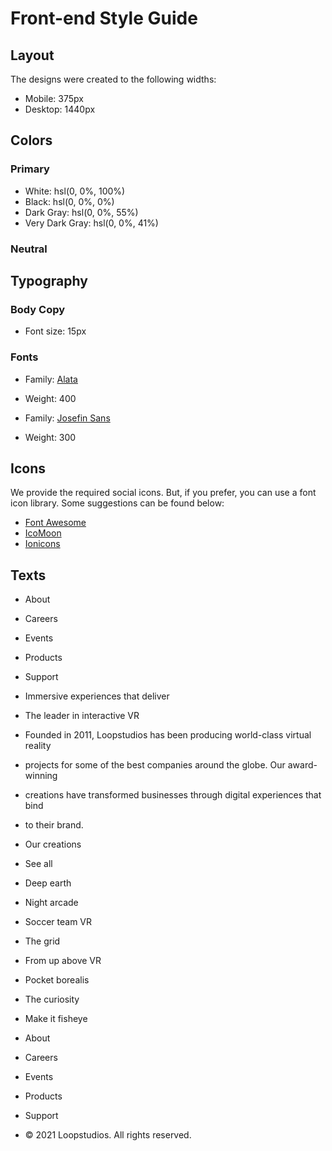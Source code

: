 # Front-end Style Guide

## Layout

The designs were created to the following widths:

- Mobile: 375px
- Desktop: 1440px

## Colors

### Primary

- White: hsl(0, 0%, 100%)
- Black: hsl(0, 0%, 0%)
- Dark Gray: hsl(0, 0%, 55%)
- Very Dark Gray: hsl(0, 0%, 41%)

### Neutral

## Typography

### Body Copy

- Font size: 15px

### Fonts

- Family: [Alata](https://fonts.google.com/specimen/Alata)
- Weight: 400

- Family: [Josefin Sans](https://fonts.google.com/specimen/Josefin+Sans)
- Weight: 300

## Icons

We provide the required social icons. But, if you prefer, you can use a font icon library. Some suggestions can be found below:

- [Font Awesome](https://fontawesome.com)
- [IcoMoon](https://icomoon.io)
- [Ionicons](https://ionicons.com)

## Texts
- About
- Careers
- Events
- Products
- Support

- Immersive experiences that deliver

- The leader in interactive VR

- Founded in 2011, Loopstudios has been producing world-class virtual reality 
- projects for some of the best companies around the globe. Our award-winning 
- creations have transformed businesses through digital experiences that bind 
- to their brand.

- Our creations

- See all

- Deep earth
- Night arcade
- Soccer team VR
- The grid
- From up above VR
- Pocket borealis
- The curiosity
- Make it fisheye

- About
- Careers
- Events
- Products
- Support

- © 2021 Loopstudios. All rights reserved.
